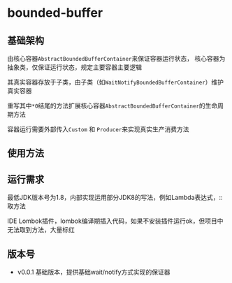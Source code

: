 # bounded-buffer

## 基础架构

由核心容器`AbstractBoundedBufferContainer`来保证容器运行状态，
核心容器为抽象类，仅保证运行状态，规定主要容器主要逻辑

其真实容器存放于子类，由子类（如`WaitNotifyBoundedBufferContainer`）维护真实容器

重写其中`*0`结尾的方法扩展核心容器`AbstractBoundedBufferContainer`的生命周期方法

容器运行需要外部传入`Custom` 和 `Producer`来实现真实生产消费方法

## 使用方法



## 运行需求

最低JDK版本号为1.8，内部实现运用部分JDK8的写法，例如Lambda表达式，::取方法

IDE Lombok插件，lombok编译期插入代码，如果不安装插件运行ok，但项目中无法取到方法，大量标红

## 版本号

- v0.0.1 基础版本，提供基础wait/notify方式实现的保证器